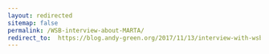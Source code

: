 ```yaml
---
layout: redirected
sitemap: false
permalink: /WSB-interview-about-MARTA/
redirect_to:  https://blog.andy-green.org/2017/11/13/interview-with-wsb-tv-about-marta-it-and-infosec-concerns/
---
```

